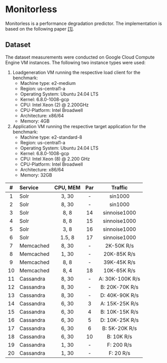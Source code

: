 # Monitorless

Monitorless is a performance degradation predictor.
The implementation is based on the following paper [\[1\]](https://dl.acm.org/doi/pdf/10.1145/3361525.3361543).

## Dataset

The dataset measurements were conducted on Google Cloud Compute Engine VM instances.
The following two instance types were used:

1. Loadgeneration VM running the respective load client for the benchmark:
   - Machine type: e2-medium
   - Region: us-central1-a
   - Operating System: Ubuntu 24.04 LTS
   - Kernel: 6.8.0-1008-gcp
   - CPU: Intel Xeon (2) @ 2.200GHz
   - CPU-Platform: Intel Broadwell
   - Architecture: x86/64
   - Memory: 4GB
2. Application VM running the respective target application for the benchmark:
   - Machine type: e2-standard-8
   - Region: us-central1-a
   - Operating System: Ubuntu 24.04 LTS
   - Kernel: 6.8.0-1008-gcp
   - CPU: Intel Xeon (8) @ 2.200 GHz
   - CPU-Platform: Intel Broadwell
   - Architecture: x86/64
   - Memory: 32GB

|  #  | Service   | CPU, MEM | Par |     Traffic     |
| :-: | :-------- | :------: | :-: | :-------------: |
|  1  | Solr      |  3, 30   |  -  |     sin1000     |
|  2  | Solr      |  8, 30   |  -  |     sin1000     |
|  3  | Solr      |   8, 8   | 14  |  sinnoise1000   |
|  4  | Solr      |   8, 8   | 15  |  sinnoise1000   |
|  5  | Solr      |   3, 8   | 16  |  sinnoise1000   |
|  6  | Solr      |  1.5, 8  | 17  |  sinnoise1000   |
|  7  | Memcached |  8, 30   |  -  |   2K-50K R/s    |
|  8  | Memcached |  1, 30   |  -  |   20K-85K R/s   |
|  9  | Memcached |   8, 8   |  -  |   39K-45K R/s   |
| 10  | Memcached |   8, 4   | 18  |   10K-65K R/s   |
| 11  | Cassandra |  8, 30   |  -  | A: 30K-100K R/s |
| 12  | Cassandra |  8, 30   |  -  | B: 20K-70K R/s  |
| 13  | Cassandra |  8, 30   |  -  | D: 40K-90K R/s  |
| 14  | Cassandra |  6, 30   |  3  | A: 15K-25K R/s  |
| 15  | Cassandra |  6, 30   |  4  | B: 10K-15K R/s  |
| 16  | Cassandra |  6, 30   |  5  | D: 10K-25K R/s  |
| 17  | Cassandra |  6, 30   |  6  |  B: 5K-20K R/s  |
| 18  | Cassandra |  6, 30   | 10  |   B: 10K R/s    |
| 19  | Cassandra |  1, 30   |  -  |   F: 200 R/s    |
| 20  | Cassandra |  1, 30   |  -  |    F: 20 R/s    |
